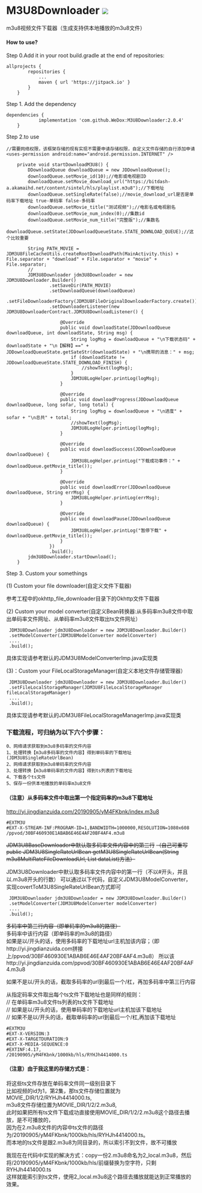 # M3U8Downloader [![](https://jitpack.io/v/WeDox/M3U8Downloader.svg)](https://jitpack.io/#WeDox/M3U8Downloader)
m3u8视频文件下载器（生成支持供本地播放的m3u8文件）
#### How to use?
Step 0.Add it in your root build.gradle at the end of repositories:
~~~~~~~~~
allprojects {
		repositories {
			...
			maven { url 'https://jitpack.io' }
		}
	}
~~~~~~~~~

Step 1. Add the dependency
~~~~~~~~~
dependencies {
	        implementation 'com.github.WeDox:M3U8Downloader:2.0.4'
	}
~~~~~~~~~

Step 2.to use
~~~~~~~~~
//需要网络权限，该框架存储的现有实现不需要申请存储权限，自定义文件存储的自行添加申请
<uses-permission android:name="android.permission.INTERNET" />
~~~~~~~~~

~~~~~~~~~
    private void startDownloadM3U8() {
        DDownloadQueue downloadQueue = new JDDownloadQueue();
        downloadQueue.setMovie_id(10);//电影或电视剧ID
        downloadQueue.setMovie_download_url("https://bitdash-a.akamaihd.net/content/sintel/hls/playlist.m3u8");//下载地址
        downloadQueue.setSingleRate(false);//movie_download_url是否是单码率下载地址 true-单码率 false-多码率
        downloadQueue.setMovie_title("测试视频");//电影名或电视剧名
        downloadQueue.setMovie_num_index(0);//集数id
        downloadQueue.setMovie_num_title("完整版");//集数名
        downloadQueue.setState(JDDownloadQueueState.STATE_DOWNLOAD_QUEUE);//这个比较重要

        String PATH_MOVIE = JDM3U8FileCacheUtils.createRootDownloadPath(MainActivity.this) + File.separator + "download" + File.separator + "movie" + File.separator;
        //
        JDM3U8Downloader jdm3U8Downloader = new JDM3U8Downloader.Builder()
                .setSaveDir(PATH_MOVIE)
                .setDownloadQueue(downloadQueue)
                .setFileDownloaderFactory(JDM3U8FileOriginalDownloaderFactory.create())
                .setDownloaderListener(new JDM3U8DownloaderContract.JDM3U8DownloadListener() {

                    @Override
                    public void downloadState(JDDownloadQueue downloadQueue, int downloadState, String msg) {
                        String logMsg = downloadQueue + "\n下载状态码" + downloadState + "\n【解释】==" + JDDownloadQueueState.getSateStr(downloadState) + "\n携带的消息：" + msg;
                        if (downloadState != JDDownloadQueueState.STATE_DOWNLOAD_FINISH) {
                            //showText(logMsg);
                        }
                        JDM3U8LogHelper.printLog(logMsg);
                    }

                    @Override
                    public void downloadProgress(JDDownloadQueue downloadQueue, long sofar, long total) {
                        String logMsg = downloadQueue + "\n进度" + sofar + "\n总共" + total;
                        //showText(logMsg);
                        JDM3U8LogHelper.printLog(logMsg);
                    }

                    @Override
                    public void downloadSuccess(JDDownloadQueue downloadQueue) {
                        JDM3U8LogHelper.printLog("下载成功事件：" + downloadQueue.getMovie_title());
                    }

                    @Override
                    public void downloadError(JDDownloadQueue downloadQueue, String errMsg) {
                        JDM3U8LogHelper.printLog(errMsg);
                    }

                    @Override
                    public void downloadPause(JDDownloadQueue downloadQueue) {
                        JDM3U8LogHelper.printLog("暂停下载" + downloadQueue.getMovie_title());
                    }
                })
                .build();
        jdm3U8Downloader.startDownload();
    }
~~~~~~~~~

Step 3. Custom your somethings

(1) Custom your file downloader(自定义文件下载器)

参考工程中的okhttp_file_downloader目录下的Okhttp文件下载器

(2) Custom your model converter(自定义Bean转换器:从多码率m3u8文件中取出单码率文件网址、从单码率m3u8文件取出ts文件网址）
~~~~~~~~~
 JDM3U8Downloader jdm3U8Downloader = new JDM3U8Downloader.Builder()
 .setModelConverter(JDM3U8ModelConverter modelConverter)
 ....
 .build();
 ~~~~~~~~~
具体实现请参考默认的JDM3U8ModelConverterImp.java实现类

(3)：Custom your FileLocalStorageManager(自定义本地文件存储管理器）
~~~~~~~~~
 JDM3U8Downloader jdm3U8Downloader = new JDM3U8Downloader.Builder()
 .setFileLocalStorageManager(JDM3U8FileLocalStorageManager fileLocalStorageManager)
 ....
 .build();
 ~~~~~~~~~
具体实现请参考默认的JDM3U8FileLocalStorageManagerImp.java实现类


### 下载流程，可归纳为以下六个步骤：
~~~~~~~~
0、网络请求获取到m3u8多码率的文件内容
1、处理转换【m3u8多码率的文件内容】得到单码率的下载地址(JDM3U8SingleRateUrlBean)
2、网络请求获取到m3u8单码率的文件内容
3、处理转换【m3u8单码率的文件内容】得到ts列表的下载地址
4、下载各个ts文件
5、保存一份供本地播放的单码率m3u8文件
~~~~~~~~


#### （注意）从多码率文件中取出第一个指定码率的m3u8下载地址
http://yi.jingdianzuida.com/20190905/yM4FKbnk/index.m3u8
~~~~~~~~
#EXTM3U
#EXT-X-STREAM-INF:PROGRAM-ID=1,BANDWIDTH=1000000,RESOLUTION=1080x608
/ppvod/30BF460930E1ABAB6E46E4AF20BF4AF4.m3u8
~~~~~~~~
~~JDM3U8BaseDownloader中默认取多码率文件内容中的第三行~~
~~（自己可重写public JDM3U8SingleRateUrlBean getM3U8SingleRateUrlBean(String m3u8MultiRateFileDownloadUrl, List<String> dataList)方法）~~

JDM3U8Downloader中默认取多码率文件内容中的第一行（不以#开头，并且以.m3u8开头的行数）
可以通过以下代码，自定义JDM3U8ModelConverter，实现covertToM3U8SingleRateUrlBean方式即可
~~~~~~~~~
 JDM3U8Downloader jdm3U8Downloader = new JDM3U8Downloader.Builder()
 .setModelConverter(JDM3U8ModelConverter modelConverter)
 ....
 .build();
 ~~~~~~~~~


~~多码率中第三行内容（即单码率的m3u8的路径）<br/>~~
多码率中该行内容（即单码率的m3u8的路径）<br/>
如果是以/开头的话，使用多码率的下载地址url主机加该内容；（即http://yi.jingdianzuida.com拼接上/ppvod/30BF460930E1ABAB6E46E4AF20BF4AF4.m3u8）
所以该http://yi.jingdianzuida.com/ppvod/30BF460930E1ABAB6E46E4AF20BF4AF4.m3u8<br/>

如果不是以/开头的话，截取多码率的url到最后一个/杠，再加多码率中第三行内容

从指定码率文件取出每个ts文件下载地址也是同样的规则：<br/>
// 在单码率m3u8文件ts列表的ts文件下载地址<br/>
// 如果是以/开头的话，使用单码率的下载地址url主机加该下载地址<br/>
// 如果不是以/开头的话，截取单码率的url到最后一个/杠,再加该下载地址<br/>
~~~~~
#EXTM3U
#EXT-X-VERSION:3
#EXT-X-TARGETDURATION:9
#EXT-X-MEDIA-SEQUENCE:0
#EXTINF:4.17,
/20190905/yM4FKbnk/1000kb/hls/RYHJh4414000.ts
~~~~~

#### （注意）由于我这里的存储方式是：
将这些ts文件存放在单码率文件同一级别目录下<br/>
比如视频的id为1，第2集，那ts文件存储位置就为MOVIE_DIR/1/2/RYHJh4414000.ts,<br/>
m3u8文件存储位置为MOVIE_DIR/1/2/2.m3u8,<br/>
此时如果把所有ts文件下载成功直接使用MOVIE_DIR/1/2/2.m3u8这个路径去播放，是不可播放的，<br/>
因为在2.m3u8文件的内容中ts文件的路径为/20190905/yM4FKbnk/1000kb/hls/RYHJh4414000.ts。<br/>
而本地的ts文件是跟2.m3u8为同目录的，所以索引不到文件，故不可播放<br/>
	
我现在在代码中实现的解决方式：copy一份2.m3u8命名为2_local.m3u8，然后将/20190905/yM4FKbnk/1000kb/hls/前缀替换为空字符，只剩RYHJh4414000.ts<br/>
这样就能索引到ts文件，使用2_local.m3u8这个路径去播放就能达到正常播放的效果。<br/>

